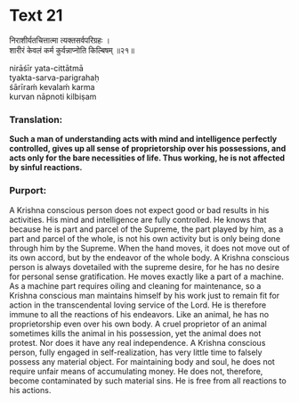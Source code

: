 # Text 21

निराशीर्यतचित्तात्मा त्यक्तसर्वपरिग्रहः ।  
शारीरं केवलं कर्म कुर्वन्नाप्नोति किल्बिषम् ॥२१॥

nirāśīr yata-cittātmā  
tyakta-sarva-parigrahaḥ  
śārīraḿ kevalaḿ karma  
kurvan nāpnoti kilbiṣam



### Translation:

**Such a man of understanding acts with mind and intelligence perfectly controlled, gives up all sense of proprietorship over his possessions, and acts only for the bare necessities of life. Thus working, he is not affected by sinful reactions.**

### Purport:

A Krishna conscious person does not expect good or bad results in his activities. His mind and intelligence are fully controlled. He knows that because he is part and parcel of the Supreme, the part played by him, as a part and parcel of the whole, is not his own activity but is only being done through him by the Supreme. When the hand moves, it does not move out of its own accord, but by the endeavor of the whole body. A Krishna conscious person is always dovetailed with the supreme desire, for he has no desire for personal sense gratification. He moves exactly like a part of a machine. As a machine part requires oiling and cleaning for maintenance, so a Krishna conscious man maintains himself by his work just to remain fit for action in the transcendental loving service of the Lord. He is therefore immune to all the reactions of his endeavors. Like an animal, he has no proprietorship even over his own body. A cruel proprietor of an animal sometimes kills the animal in his possession, yet the animal does not protest. Nor does it have any real independence. A Krishna conscious person, fully engaged in self-realization, has very little time to falsely possess any material object. For maintaining body and soul, he does not require unfair means of accumulating money. He does not, therefore, become contaminated by such material sins. He is free from all reactions to his actions.